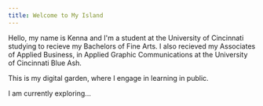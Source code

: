 ```yaml
---
title: Welcome to My Island
---
```

Hello, my name is Kenna and I'm a student at the University of Cincinnati studying to recieve my Bachelors of Fine Arts. I also recieved my Associates of Applied Business, in Applied Graphic Communications at the University of Cincinnati Blue Ash.

This is my digital garden, where I engage in learning in public.

I am currently exploring...


